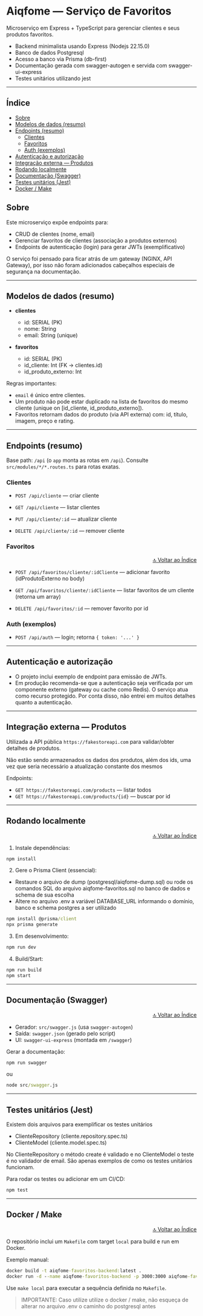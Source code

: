 # Aiqfome — Serviço de Favoritos

Microserviço em Express + TypeScript para gerenciar clientes e seus produtos favoritos.

- Backend minimalista usando Express (Nodejs 22.15.0)
- Banco de dados Postgresql
- Acesso a banco via Prisma (db-first)
- Documentação gerada com swagger-autogen e servida com swagger-ui-express
- Testes unitários utilizando jest

---
 
<a id="index"></a>
## Índice

- [Sobre](#sobre)
- [Modelos de dados (resumo)](#modelos-de-dados-resumo)
- [Endpoints (resumo)](#endpoints-resumo)
  - [Clientes](#clientes)
  - [Favoritos](#favoritos)
  - [Auth (exemplos)](#auth-exemplos)
- [Autenticação e autorização](#anchor-autenticacao)
- [Integração externa — Produtos](#anchor-integracao)
- [Rodando localmente](#rodando-localmente)
- [Documentação (Swagger)](#anchor-documentacao)
- [Testes unitários (Jest)](#anchor-testes)
- [Docker / Make](#docker--make)

## Sobre

Este microserviço expõe endpoints para:

- CRUD de clientes (nome, email)
- Gerenciar favoritos de clientes (associação a produtos externos)
- Endpoints de autenticação (login) para gerar JWTs (exemplificativo)

O serviço foi pensado para ficar atrás de um gateway (NGINX, API Gateway), por isso não foram adicionados cabeçalhos especiais de segurança na documentação.

---

## Modelos de dados (resumo)

- **clientes**
  - id: SERIAL (PK)
  - nome: String
  - email: String (unique)

- **favoritos**
  - id: SERIAL (PK)
  - id_cliente: Int (FK -> clientes.id)
  - id_produto_externo: Int

Regras importantes:

- `email` é único entre clientes.
- Um produto não pode estar duplicado na lista de favoritos do mesmo cliente (unique on [id_cliente, id_produto_externo]).
- Favoritos retornam dados do produto (via API externa) com: id, título, imagem, preço e rating.

---

## Endpoints (resumo)

Base path: `/api` (o `app` monta as rotas em `/api`). Consulte `src/modules/*/*.routes.ts` para rotas exatas.

### Clientes

- `POST /api/cliente` — criar cliente

- `GET /api/cliente` — listar clientes

- `PUT /api/cliente/:id` — atualizar cliente

- `DELETE /api/cliente/:id` — remover cliente

### Favoritos

<p align="right"><a href="#index">🔝 Voltar ao Índice</a></p>

- `POST /api/favoritos/cliente/:idCliente` — adicionar favorito (idProdutoExterno no body)

- `GET /api/favoritos/cliente/:idCliente` — listar favoritos de um cliente (retorna um array)

- `DELETE /api/favoritos/:id` — remover favorito por id

### Auth (exemplos)

- `POST /api/auth` — login; retorna `{ token: '...' }`

---

<a id="anchor-autenticacao"></a>
## Autenticação e autorização

- O projeto inclui exemplo de endpoint para emissão de JWTs.
- Em produção recomenda-se que a autenticação seja verificada por um componente externo (gateway ou cache como Redis).
O serviço atua como recurso protegido. Por conta disso, não entrei em muitos detalhes quanto a autenticação.

---

<a id="anchor-integracao"></a>
## Integração externa — Produtos

Utilizada a API pública `https://fakestoreapi.com` para validar/obter detalhes de produtos.

Não estão sendo armazenados os dados dos produtos, além dos ids, uma vez que seria necessário a atualização constante dos mesmos

Endpoints:

- `GET https://fakestoreapi.com/products` — listar todos
- `GET https://fakestoreapi.com/products/{id}` — buscar por id

---

## Rodando localmente

<p align="right"><a href="#index">🔝 Voltar ao Índice</a></p>

1. Instale dependências:

```cmd
npm install
```

2. Gere o Prisma Client (essencial):

  - Restaure o arquivo de dump (postgresql/aiqfome-dump.sql) ou rode os comandos SQL do arquivo aiqfome-favoritos.sql no banco de dados e schema de sua escolha
  - Altere no arquivo .env a variável DATABASE_URL informando o domínio, banco e schema postgres a ser utilizado
```cmd
npm install @prisma/client
npx prisma generate
```

3. Em desenvolvimento:

```cmd
npm run dev
```

4. Build/Start:

```cmd
npm run build
npm start
```

---

<a id="anchor-documentacao"></a>
## Documentação (Swagger)

<p align="right"><a href="#index">🔝 Voltar ao Índice</a></p>

- Gerador: `src/swagger.js` (usa `swagger-autogen`)
- Saída: `swagger.json` (gerado pelo script)
- UI: `swagger-ui-express` (montada em `/swagger`)

Gerar a documentação:

```cmd
npm run swagger
```
ou

```cmd
node src/swagger.js
```

---

<a id="anchor-testes"></a>
## Testes unitários (Jest)

Existem dois arquivos para exemplificar os testes unitários
  - ClienteRepository (cliente.repository.spec.ts)
  - ClienteModel (cliente.model.spec.ts)

No ClienteRepository o método create é validado e no ClienteModel o teste é no validador de email.
São apenas exemplos de como os testes unitários funcionam.

Para rodar os testes ou adicionar em um CI/CD:
```cmd
npm test
```

---

## Docker / Make

<p align="right"><a href="#index">🔝 Voltar ao Índice</a></p>

O repositório inclui um `Makefile` com target `local` para build e run em Docker.

Exemplo manual:

```cmd
docker build -t aiqfome-favoritos-backend:latest .
docker run -d --name aiqfome-favoritos-backend -p 3000:3000 aiqfome-favoritos-backend:latest
```

Use `make local` para executar a sequência definida no `Makefile`.

> IMPORTANTE: Caso utilize utilize o docker / make, não esqueça de alterar no arquivo .env o caminho do postgresql antes
